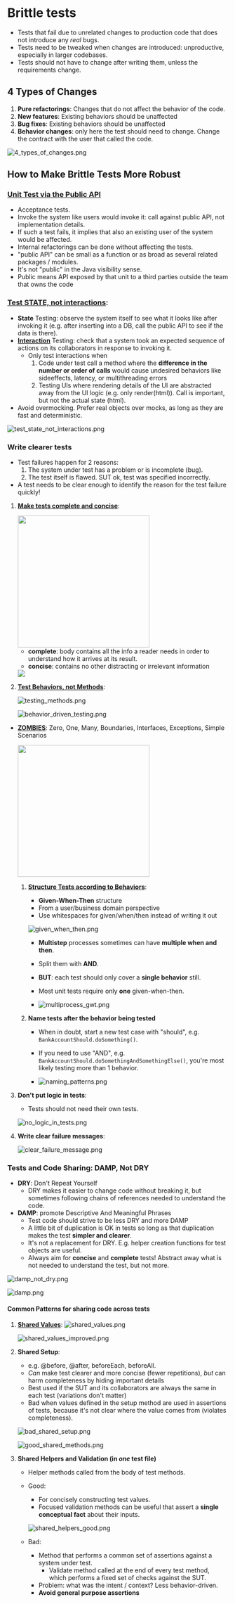 # Brittle tests
* Tests that fail due to unrelated changes to production code that does not introduce any _real_ bugs.
* Tests need to be tweaked when changes are introduced: unproductive, especially in larger codebases.
* Tests should not have to change after writing them, unless the requirements change.

## 4 Types of Changes
1. **Pure refactorings**: Changes that do not affect the behavior of the code.
2. **New features**: Existing behaviors should be unaffected
3. **Bug fixes**: Existing behaviors should be unaffected
4. **Behavior changes**: only here the test should need to change. Change the contract with the user that called the code.

![4_types_of_changes.png](images/4_types_of_changes.png)

## How to Make Brittle Tests More Robust

### [Unit Test via the Public API](https://testing.googleblog.com/2015/01/testing-on-toilet-prefer-testing-public.html)
* Acceptance tests. 
* Invoke the system like users would invoke it: call against public API, not implementation details.
* If such a test fails, it implies that also an existing user of the system would be affected.
* Internal refactorings can be done without affecting the tests.
* "public API" can be small as a function or as broad as several related packages / modules. 
* It's not "public" in the Java visibility sense. 
* Public means API exposed by that unit to a third parties outside the team that owns the code


###  [Test STATE, not interactions](https://testing.googleblog.com/2013/03/testing-on-toilet-testing-state-vs.html):
* **State** Testing: observe the system itself to see what it looks like after invoking it (e.g. after inserting into a DB, call the public API to see if the data is there).
* [**Interaction**](https://martinfowler.com/articles/mocksArentStubs.html#ClassicalAndMockistTesting) Testing: check that a system took an expected sequence of actions on its collaborators in response to invoking it.
    * Only test interactions when
      1. Code under test call a method where the **difference in the number or order of calls** would cause undesired behaviors like sideeffects, latency, or multithreading errors
      2. Testing UIs where rendering details of the UI are abstracted away from the UI logic (e.g. only render(html)). Call is important, but not the actual state (html).
* Avoid overmocking. Prefer real objects over mocks, as long as they are fast and deterministic.

![test_state_not_interactions.png](images/test_state_not_interactions.png)
### Write clearer tests
* Test failures happen for 2 reasons: 
    1. The system under test has a problem or is incomplete (bug).
    2. The test itself is flawed. SUT ok, test was specified incorrectly.
* A test needs to be clear enough to identify the reason for the test failure quickly!
1. [**Make tests complete and concise**](https://testing.googleblog.com/2014/03/testing-on-toilet-what-makes-good-test.html):

   <img src="images/concise_complete.png" width="300" />

   * **complete**: body contains all the info a reader needs in order to understand how it arrives at its result.
   * **concise**: contains no other distracting or irrelevant information
   
   <img src="images/complete_concise_ex.png">
2. [**Test Behaviors, not Methods**](https://testing.googleblog.com/2014/04/testing-on-toilet-test-behaviors-not.html):

   ![testing_methods.png](images/testing_methods.png) 
   
   ![behavior_driven_testing.png](images/behavior_driven_testing.png)
  * [**ZOMBIES**](https://blog.wingman-sw.com/tdd-guided-by-zombies): Zero, One, Many, Boundaries, Interfaces, Exceptions, Simple Scenarios
    
    <img src="images/zombies.png" width="300">
    
    1. [**Structure Tests according to Behaviors**](https://dannorth.net/introducing-bdd/):
        * **Given-When-Then** structure
        * From a user/business domain perspective 
        * Use whitespaces for given/when/then instead of writing it out
        
       ![given_when_then.png](images/given_when_then.png)
    
        * **Multistep** processes sometimes can have **multiple when and then**. 
        * Split them with **AND**. 
        * **BUT**: each test should only cover a **single behavior** still.
        * Most unit tests require only **one** given-when-then.
       
        * ![multiprocess_gwt.png](images/multiprocess_gwt.png)
    2. **Name tests after the behavior being tested**
        * When in doubt, start a new test case with "should", e.g. ```BankAccountShould.doSomething()```.
        * If you need to use "AND", e.g. ```BankAccountShould.doSomethingAndSomethingElse()```, you're most likely testing more than 1 behavior.
        
        * ![naming_patterns.png](images/naming_patterns.png)

3. **Don't put logic in tests**:
     * Tests should not need their own tests.
      
     ![no_logic_in_tests.png](images/no_logic_in_tests.png)
4. **Write clear failure messages**:
   
    ![clear_failure_message.png](images/clear_failure_message.png)

### Tests and Code Sharing: DAMP, Not DRY
* **DRY**: Don't Repeat Yourself
  * DRY makes it easier to change code without breaking it, but sometimes following chains of references needed to understand the code.
* **DAMP**: promote Descriptive And Meaningful Phrases 
  * Test code should strive to be less DRY and more DAMP 
  * A little bit of duplication is OK in tests so long as that duplication makes the test **simpler and clearer**.
  * It's not a replacement for DRY. E.g. helper creation functions for test objects are useful. 
  * Always aim for **concise** and **complete** tests! Abstract away what is not needed to understand the test, but not more.

![damp_not_dry.png](images/damp_not_dry.png)

![damp.png](images/damp.png)

#### Common Patterns for sharing code across tests
1. [**Shared Values**](https://testing.googleblog.com/2018/02/testing-on-toilet-cleanly-create-test.html):
    ![shared_values.png](images/shared_values.png)

    ![shared_values_improved.png](images/shared_values_improved.png)

2. **Shared Setup**:
    * e.g. @before, @after, beforeEach, beforeAll.
    * _Can_ make test clearer and more concise (fewer repetitions), _but_ can harm completeness by hiding important details
    * Best used if the SUT and its collaborators are always the same in each test (variations don't matter)
    * Bad when values defined in the setup method are used in assertions of tests, because it's not clear where the value comes from (violates completeness).
   
    ![bad_shared_setup.png](images/bad_shared_setup.png)
   
    ![good_shared_methods.png](images/good_shared_methods.png)

3. **Shared Helpers and Validation (in _one_ test file)**
    * Helper methods called from the body of test methods.
    * Good: 
      * For concisely constructing test values.
      * Focused validation methods can be useful that assert a **single conceptual fact** about their inputs.
   
      ![shared_helpers_good.png](images/shared_helpers_good.png)
      
    * Bad: 
      * Method that performs a common set of assertions against a system under test.
        * Validate method called at the end of every test method, which performs a fixed set of checks against the SUT.
      * Problem: what was the intent / context? Less behavior-driven.
      * **Avoid general purpose assertions**
